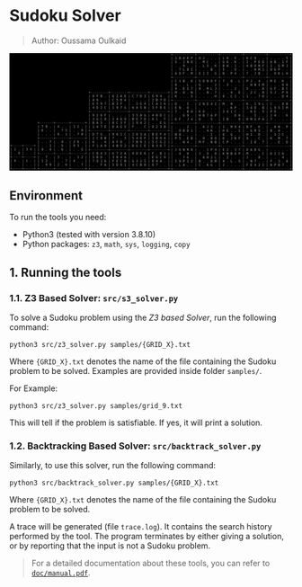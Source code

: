 # Sudoku Solver
> Author: Oussama Oulkaid

![4x4, 9x9, 16x16, 25x25](img/sudokus.png)

## Environment
To run the tools you need:
- Python3 (tested with version 3.8.10)
- Python packages: `z3`, `math`, `sys`, `logging`, `copy`

## 1. Running the tools

### 1.1. Z3 Based Solver: `src/s3_solver.py`
To solve a Sudoku problem using the *Z3 based Solver*, run the following command:

    python3 src/z3_solver.py samples/{GRID_X}.txt

Where `{GRID_X}.txt` denotes the name of the file containing the Sudoku problem to be solved. Examples are provided inside folder `samples/`.

For Example:

    python3 src/z3_solver.py samples/grid_9.txt

This will tell if the problem is satisfiable. If yes, it will print a solution.

### 1.2. Backtracking Based Solver: `src/backtrack_solver.py`
Similarly, to use this solver, run the following command:

    python3 src/backtrack_solver.py samples/{GRID_X}.txt

Where `{GRID_X}.txt` denotes the name of the file containing the Sudoku problem to be solved.

A trace will be generated (file `trace.log`). It contains the search history performed by the tool.
The program terminates by either giving a solution, or by reporting that the input is not a Sudoku problem.

> For a detailed documentation about these tools, you can refer to [`doc/manual.pdf`](https://github.com/oulkaid/Sudoku-SAT-Solver/tree/main/doc/manual.pdf).
